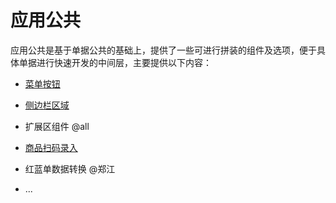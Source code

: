 # 应用公共

应用公共是基于单据公共的基础上，提供了一些可进行拼装的组件及选项，便于具体单据进行快速开发的中间层，主要提供以下内容：

* [菜单按钮](/ying-yong-gong-gong/cai-dan-an-niu.md)

* [侧边栏区域](/ying-yong-gong-gong/ce-bian-lan-qu-yu.md)

* 扩展区组件 @all

* [商品扫码录入](/ying-yong-gong-gong/sao-ma-lu-ru.md)

* 红蓝单数据转换 @郑江

* ...



